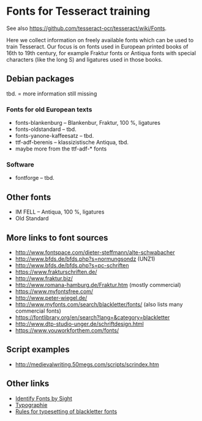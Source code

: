 # Fonts for Tesseract training

See also https://github.com/tesseract-ocr/tesseract/wiki/Fonts.

Here we collect information on freely available fonts which can be used to train Tesseract.
Our focus is on fonts used in European printed books of 16th to 19th century, for example Fraktur fonts or Antiqua fonts with special characters (like the long S) and ligatures used in those books.

## Debian packages

tbd. = more information still missing

### Fonts for old European texts

* fonts-blankenburg – Blankenbur, Fraktur, 100 %, ligatures
* fonts-oldstandard – tbd.
* fonts-yanone-kaffeesatz – tbd.
* ttf-adf-berenis – klassizistische Antiqua, tbd.
* maybe more from the ttf-adf-* fonts

### Software

* fontforge – tbd.

## Other fonts

* IM FELL – Antiqua, 100 %, ligatures
* Old Standard

## More links to font sources

* http://www.fontspace.com/dieter-steffmann/alte-schwabacher
* http://www.bfds.de/bfds.php?s=normungsondz (UNZ1)
* http://www.bfds.de/bfds.php?s=pc-schriften
* https://www.frakturschriften.de/
* http://www.fraktur.biz/
* http://www.romana-hamburg.de/Fraktur.htm (mostly commercial)
* https://www.myfontsfree.com/
* http://www.peter-wiegel.de/
* http://www.myfonts.com/search/blackletter/fonts/ (also lists many commercial fonts)
* https://fontlibrary.org/en/search?lang=&category=blackletter
* http://www.dtp-studio-unger.de/schriftdesign.html
* https://www.youworkforthem.com/fonts/

## Script examples

* http://medievalwriting.50megs.com/scripts/scrindex.htm

## Other links

* [Identify Fonts by Sight](https://www.fonts.com/de/id/by-sight)
* [Typographie](https://www.linotype.com/de/154/typografie.html)
* [Rules for typesetting of blackletter fonts](http://download.linotype.com/free/howtouse/blackletter_e.pdf)
